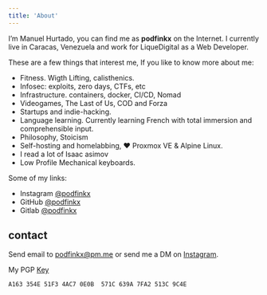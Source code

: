 ```yaml
---
title: 'About'
---
```


I’m Manuel Hurtado, you can find me as **podfinkx** on the Internet. I currently live in Caracas, Venezuela and work for LiqueDigital as a Web Developer.

These are a few things that interest me, If you like to know more about me:

- Fitness. Wigth Lifting, calisthenics.
- Infosec: exploits, zero days, CTFs, etc
- Infrastructure. containers, docker, CI/CD, Nomad
- Videogames, The Last of Us, COD and Forza
- Startups and indie-hacking.
- Language learning. Currently learning French with total immersion and comprehensible input.
- Philosophy, Stoicism
- Self-hosting and homelabbing, ❤️ Proxmox VE & Alpine Linux.
- I read a lot of Isaac asimov
- Low Profile Mechanical keyboards.

Some of my links:

- Instagram [@podfinkx](https://www.instagram.com/podfinkx)
- GitHub [@podfinkx](https://github.com/podfinkx)
- Gitlab [@podfinkx](https://gitlab.com/podfinkx)

<!-- If you’re interested in **hiring me**—here’s my [résumé](/resume.pdf). -->

## contact

Send email to podfinkx@pm.me or send me a DM on [Instagram](https://www.instagram.com/podfinkx).

My PGP [Key](/pub.gpg)

```plaintext
A163 354E 51F3 4AC7 0E0B  571C 639A 7FA2 513C 9C4E
```
